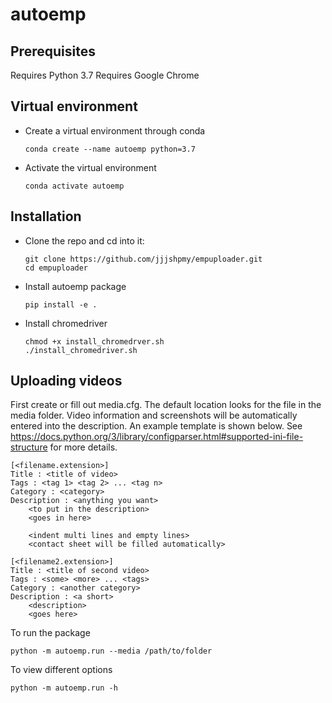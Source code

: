 # autoemp

## Prerequisites
Requires Python 3.7
Requires Google Chrome

## Virtual environment
- Create a virtual environment through conda
    ```
    conda create --name autoemp python=3.7
    ```

- Activate the virtual environment
    ```
    conda activate autoemp
    ```

## Installation
- Clone the repo and cd into it:
    ```
    git clone https://github.com/jjjshpmy/empuploader.git
    cd empuploader
    ```
- Install autoemp package
    ```
    pip install -e .
    ```

- Install chromedriver
    ```
    chmod +x install_chromedrver.sh
    ./install_chromedriver.sh
    ```

## Uploading videos
First create or fill out media.cfg. The default location looks for the file in the media folder. Video information and screenshots will be automatically entered into the description. An example template is shown below. See https://docs.python.org/3/library/configparser.html#supported-ini-file-structure for more details.
```
[<filename.extension>]
Title : <title of video>
Tags : <tag 1> <tag 2> ... <tag n>
Category : <category>
Description : <anything you want>
    <to put in the description>
    <goes in here>
    
    <indent multi lines and empty lines>
    <contact sheet will be filled automatically>

[<filename2.extension>]
Title : <title of second video>
Tags : <some> <more> ... <tags>
Category : <another category>
Description : <a short>
    <description>
    <goes here>
```

To run the package
```
python -m autoemp.run --media /path/to/folder
```

To view different options
```
python -m autoemp.run -h
```
